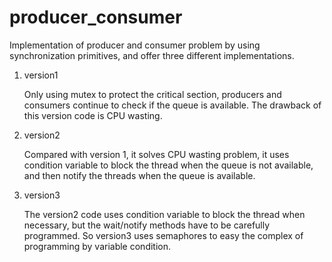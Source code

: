 # producer_consumer
Implementation of producer and consumer problem by using synchronization primitives, and offer three different implementations.

1. version1

    Only using mutex to protect the critical section, producers and consumers continue to check if the queue is available. The drawback of this version code is CPU wasting.

2. version2

    Compared with version 1, it solves CPU wasting problem, it uses condition variable to block the thread when the queue is not
    available, and then notify the threads when the queue is available.
    
3. version3
    
    The version2 code uses condition variable to block the thread when necessary,
    but the wait/notify methods have to be carefully programmed. 
    So version3 uses semaphores to easy the complex of programming by variable condition.
 

 
    
    
